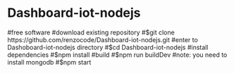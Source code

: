 # Dashboard-iot-nodejs
#free software
#download existing repository
#$git clone https://github.com/renzocode/Dashboard-iot-nodejs.git
#enter to Dashoboard-iot-nodejs directory
#$cd Dashboard-iot-nodejs
#install dependencies
#$npm install
#build 
#$npm run buildDev
#note: you need to install mongodb
#$npm start
